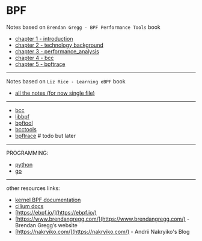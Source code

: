 # BPF

Notes based on `Brendan Gregg - BPF Performance Tools` book

- [chapter 1 - introduction](./ch1_introduction/index.md)
- [chapter 2 - technology background](./ch2_technology_background/index.md)
- [chapter 3 - performance_analysis](./ch3_performance_analysis/index.md)
- [chapter 4 - bcc](./ch4_bcc/index.md)
- [chapter 5 - bpftrace](./ch5_bpftrace/index.md)

---

Notes based on `Liz Rice - Learning eBPF` book

- [all the notes (for now single file)](./learning_ebpf_notes.md)

---

- [bcc](./bcc.md)
- [libbpf](./libbpf.md)
- [bpftool](./bpftool.md)
- [bcctools](./bcctools.md)
- [bpftrace](./bpftrace.md)  # todo but later

---

PROGRAMMING:
- [python](./python/index.md)
- [go](./go/index.md)

---

other resources links:
- [kernel BPF documentation](https://docs.kernel.org/bpf/index.html)
- [cilium docs](https://docs.cilium.io/en/stable/)
- [https://ebpf.io/](https://ebpf.io/)
- [https://www.brendangregg.com/](https://www.brendangregg.com/) - Brendan Gregg’s website
- [https://nakryiko.com/](https://nakryiko.com/) - Andrii Nakryiko's Blog
